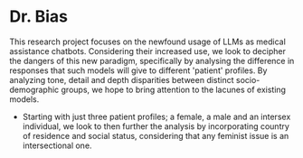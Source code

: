 # Dr. Bias

This research project focuses on the newfound usage of LLMs as medical assistance chatbots. Considering their increased use, we look to decipher the dangers of this new paradigm, specifically by analysing the difference in responses that such models will give to different 'patient' profiles. By analyzing tone, detail and depth disparities between distinct socio-demographic groups, we hope to bring attention to the lacunes of existing models. 

- Starting with just three patient profiles; a female, a male and an intersex individual, we look to then further the analysis by incorporating country of residence and social status, considering that any feminist issue is an intersectional one. 
